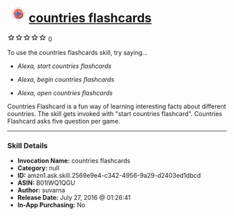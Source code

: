 # &nbsp;<img src="skill_icon" alt="countries flashcards icon" width="36"> [countries flashcards](http://alexa.amazon.com/#skills/amzn1.ask.skill.2569e9e4-c342-4956-9a29-d2403ed1dbcd)
![0 stars](../../images/ic_star_border_black_18dp_1x.png)![0 stars](../../images/ic_star_border_black_18dp_1x.png)![0 stars](../../images/ic_star_border_black_18dp_1x.png)![0 stars](../../images/ic_star_border_black_18dp_1x.png)![0 stars](../../images/ic_star_border_black_18dp_1x.png) 0

To use the countries flashcards skill, try saying...

* *Alexa, start countries flashcards*

* *Alexa, begin countries flashcards*

* *Alexa, open countries flashcards*

Countries Flashcard is a fun way of learning interesting facts about different countries.
The skill gets invoked with "start countries flashcard".
Countries Flashcard asks five question per game.

***

### Skill Details

* **Invocation Name:** countries flashcards
* **Category:** null
* **ID:** amzn1.ask.skill.2569e9e4-c342-4956-9a29-d2403ed1dbcd
* **ASIN:** B01IWQ1QGU
* **Author:** suvarna
* **Release Date:** July 27, 2016 @ 01:26:41
* **In-App Purchasing:** No
